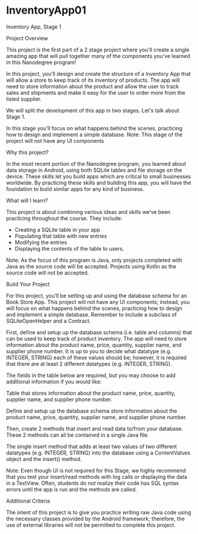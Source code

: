# InventoryApp01

Inventory App, Stage 1 

Project Overview 

This project is the first part of a 2 stage project where you'll create a single amazing app that will pull together many of the components you've learned in this Nanodegree program! 

In this project, you'll design and create the structure of a Inventory App that will allow a store to keep track of its inventory of products. The app will need to store information about the product and allow the user to track sales and shipments and make it easy for the user to order more from the listed supplier. 

We will split the development of this app in two stages. Let's talk about Stage 1. 

In this stage you’ll focus on what happens behind the scenes, practicing how to design and implement a simple database. Note: This stage of the project will not have any UI components 

Why this project? 

In the most recent portion of the Nanodegree program, you learned about data storage in Android, using both SQLite tables and file storage on the device. These skills let you build apps which are critical to small businesses worldwide. By practicing these skills and building this app, you will have the foundation to build similar apps for any kind of business. 

What will I Iearn? 

This project is about combining various ideas and skills we’ve been practicing throughout the course. They include: 

* Creating a SQLite table in your app 
* Populating that table with new entries 
* Modifying the entries 
* Displaying the contents of the table to users. 

Note: As the focus of this program is Java, only projects completed with Java as the source code will be accepted. Projects using Kotlin as the source code will not be accepted. 

Build Your Project 

For this project, you’ll be setting up and using the database schema for an Book Store App. This project will not have any UI components; instead, you will focus on what happens behind the scenes, practicing how to design and implement a simple database. Remember to include a subclass of SQLiteOpenHelper and a Contract. 

First, define and setup up the database schema (i.e. table and columns) that can be used to keep track of product inventory. The app will need to store information about the product name, price, quantity, supplier name, and supplier phone number. It is up to you to decide what datatype (e.g. INTEGER, STRING) each of these values should be; however, it is required that there are at least 2 different datatypes (e.g. INTEGER, STRING). 

The fields in the table below are required, but you may choose to add additional information if you would like: 

Table that stores information about the product name, price, quantity, supplier name, and supplier phone number.  

Define and setup up the database schema store information about the product name, price, quantity, supplier name, and supplier phone number. 

Then, create 2 methods that insert and read data to/from your database. These 2 methods can all be contained in a single Java file. 

The single insert method that adds at least two values of two different datatypes (e.g. INTEGER, STRING) into the database using a ContentValues object and the insert() method. 

Note: Even though UI is not required for this Stage, we highly recommend that you test your insert/read methods with log calls or displaying the data in a TextView. Often, students do not realize their code has SQL syntax errors until the app is run and the methods are called. 

Additional Criteria 

The intent of this project is to give you practice writing raw Java code using the necessary classes provided by the Android framework; therefore, the use of external libraries will not be permitted to complete this project.
